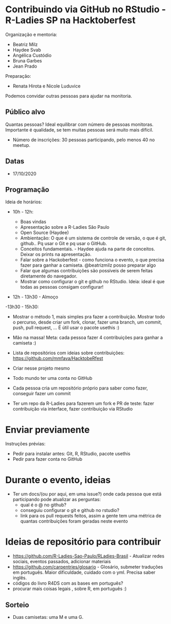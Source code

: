 # Contribuindo via GitHub no RStudio - R-Ladies SP na Hacktoberfest

Organização e mentoria:

- Beatriz Milz
- Haydee Svab
- Angélica Custódio
- Bruna Garbes
- Jean Prado


Preparação:
- Renata Hirota e Nicole Luduvice


Podemos convidar outras pessoas para ajudar na monitoria.

## Público alvo

Quantas pessoas? Ideal equilibrar com número de pessoas monitoras. Importante é qualidade, se tem muitas pessoas será muito mais difícil.

- Número de inscrições: 30 pessoas participando, pelo menos 40 no meetup.


## Datas
- 17/10/2020

## Programação
Ideia de horários:

- 10h - 12h:
  - Boas vindas
  - Apresentação sobre a R-Ladies São Paulo
  - Open Source (Haydee)
  - Ambientação: O que é um sistema de controle de versão, o que é git, github..  Pq usar o Git e pq usar o GitHub.
  - Conceitos fundamentais. - Haydee ajuda na parte de conceitos. Deixar os prints na apresentação. 
  - Falar sobre a Hackoberfest - como funciona o evento, o que precisa fazer para ganhar a camiseta. @beatrizmilz posso preparar algo 
  - Falar que algumas contribuições são possíveis de serem feitas diretamente do navegador. 
  - Mostrar como configurar o git e github no RStudio. Ideia: ideal é que todas as pessoas consigam configurar!
  
- 12h - 13h30 - Almoço

-13h30 - 15h30:
  
  - Mostrar o método 1, mais simples pra fazer a contribuição. Mostrar todo o percurso, desde criar um fork, clonar, fazer uma branch, um commit, push, pull request, ... É útil usar o pacote usethis :)
  - Mão na massa! Meta: cada pessoa fazer 4 contribuições para ganhar a camiseta :)
  - Lista de repositórios com ideias sobre contribuições: https://github.com/mmfava/HacktobeRfest
  - Criar nesse projeto mesmo
  
  - Todo mundo ter uma conta no GitHub
- Cada pessoa cria um repositório próprio para saber como fazer, conseguir fazer um commit 
- Ter um repo da R-Ladies para fazerem um fork e PR de teste:  fazer contribuição via interface, fazer contribuição via RStudio

# Enviar previamente

Instruções prévias:

- Pedir para instalar antes: Git, R, RStudio, pacote usethis
- Pedir para fazer conta no GitHub

# Durante o evento, ideias
- Ter um docs/(ou por aqui, em uma issue?) onde cada pessoa que está participando pode atualizar as perguntas:
  - qual é o @ no github?
  - conseguiu configurar o git e github no rstudio?
  - link para os pull requests feitos, assim a gente tem uma métrica de quantas contribuições foram geradas neste evento
  
  
# Ideias de repositório para contribuir
- https://github.com/R-Ladies-Sao-Paulo/RLadies-Brasil - Atualizar redes sociais, eventos passados, adicionar materiais
- https://github.com/carpentries/glosario - Glosário, submeter traduções em português. Maior dificuldade, cuidado com o yml. Precisa saber inglês.
- códigos do livro R4DS com as bases em português?
- procurar mais coisas legais , sobre R, em português :)

## Sorteio

- Duas camisetas: uma M e uma G.
